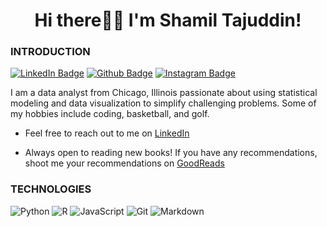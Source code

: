 <h1><h1 align="center">Hi there🤚🏽️ I'm Shamil Tajuddin!</h1>

<h3>INTRODUCTION</h3>

[![LinkedIn Badge](https://img.shields.io/badge/LinkedIn-0077B5?style=for-the-badge&logo=linkedin&logoColor=white)](https://www.linkedin.com/in/shamil-tajuddin-474250141/)
[![Github Badge](https://img.shields.io/badge/GitHub-100000?style=for-the-badge&logo=github&logoColor=white)](https://github.com/shamiltajuddin)
[![Instagram Badge](https://img.shields.io/badge/Instagram-E4405F?style=for-the-badge&logo=instagram&logoColor=white)](https://www.instagram.com/stajuddin23/?hl=en)

<p align="left">
  I am a data analyst from Chicago, Illinois passionate about using statistical modeling and data visualization to simplify challenging problems. Some of my hobbies include coding, basketball, and golf.
  </p>
  

- Feel free to reach out to me on [LinkedIn](https://www.linkedin.com/in/shamil-tajuddin-474250141/)
  </p>

- Always open to reading new books! If you have any recommendations, shoot me your recommendations on [GoodReads](https://www.goodreads.com/user/show/66160374-shamil-tajuddin)

<h3>TECHNOLOGIES</h3>

<img alt="Python" src="https://img.shields.io/badge/python-teal.svg?style=for-the-badge&logo=python&logoColor=white"/> <img alt="R" src="https://img.shields.io/badge/r-teal.svg?style=for-the-badge&logo=r&logoColor=white"/> <img alt="JavaScript" src="https://img.shields.io/badge/javascript-teal.svg?style=for-the-badge&logo=javascript&logoColor=white"/> <img alt="Git" src="https://img.shields.io/badge/git-teal.svg?style=for-the-badge&logo=git&logoColor=white"/> <img alt="Markdown" src="https://img.shields.io/badge/markdown-teal.svg?style=for-the-badge&logo=markdown&logoColor=white"/>



<!--
**shamiltajuddin/ShamilTajuddin** is a ✨ _special_ ✨ repository because its `README.md` (this file) appears on your GitHub profile.

Here are some ideas to get you started:

- 🔭 I’m currently working on ...
- 🌱 I’m currently learning ...
- 👯 I’m looking to collaborate on ...
- 🤔 I’m looking for help with ...
- 💬 Ask me about ...
- 📫 How to reach me: ...
- 😄 Pronouns: ...
- ⚡ Fun fact: ...
-->
